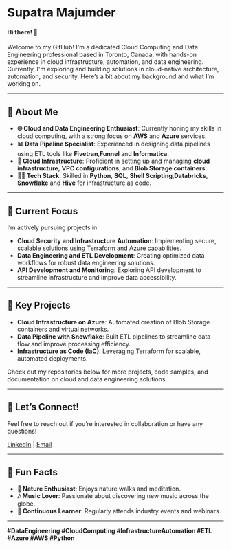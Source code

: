 # Supatra Majumder
#### Hi there! 👋 

Welcome to my GitHub! I'm a dedicated Cloud Computing and Data Engineering professional based in Toronto, Canada, with hands-on experience in cloud infrastructure, automation, and data engineering. Currently, I'm exploring and building solutions in cloud-native architecture, automation, and security. Here’s a bit about my background and what I’m working on.

---

## 🔹 About Me
- **🌐 Cloud and Data Engineering Enthusiast**: Currently honing my skills in cloud computing, with a strong focus on **AWS** and **Azure** services.
- **📊 Data Pipeline Specialist**: Experienced in designing data pipelines using ETL tools like **Fivetran**,**Funnel** and **Informatica**.
- **🚀 Cloud Infrastructure**: Proficient in setting up and managing **cloud infrastructure**, **VPC configurations**, and **Blob Storage containers**.
- **👷‍♀️ Tech Stack**: Skilled in **Python**, **SQL**, **Shell Scripting**,**Databricks**, **Snowflake** and **Hive** for infrastructure as code.

---

## 🔹 Current Focus
I’m actively pursuing projects in:
- **Cloud Security and Infrastructure Automation**: Implementing secure, scalable solutions using Terraform and Azure capabilities.
- **Data Engineering and ETL Development**: Creating optimized data workflows for robust data engineering solutions.
- **API Development and Monitoring**: Exploring API development to streamline infrastructure and improve data accessibility.

---

## 🔹 Key Projects
- **Cloud Infrastructure on Azure**: Automated creation of Blob Storage containers and virtual networks.
- **Data Pipeline with Snowflake**: Built ETL pipelines to streamline data flow and improve processing efficiency.
- **Infrastructure as Code (IaC)**: Leveraging Terraform for scalable, automated deployments.

Check out my repositories below for more projects, code samples, and documentation on cloud and data engineering solutions. 

---

## 🔹 Let’s Connect!
Feel free to reach out if you’re interested in collaboration or have any questions!

[LinkedIn](https://www.linkedin.com/in/supatra-majumder) | [Email](mailto:majumder.supatra@gmail.com)

---

## 🔹 Fun Facts
- **🌿 Nature Enthusiast**: Enjoys nature walks and meditation.
- **🎶 Music Lover**: Passionate about discovering new music across the globe.
- **🌟 Continuous Learner**: Regularly attends industry events and webinars.

---

**#DataEngineering #CloudComputing #InfrastructureAutomation #ETL #Azure #AWS #Python**
